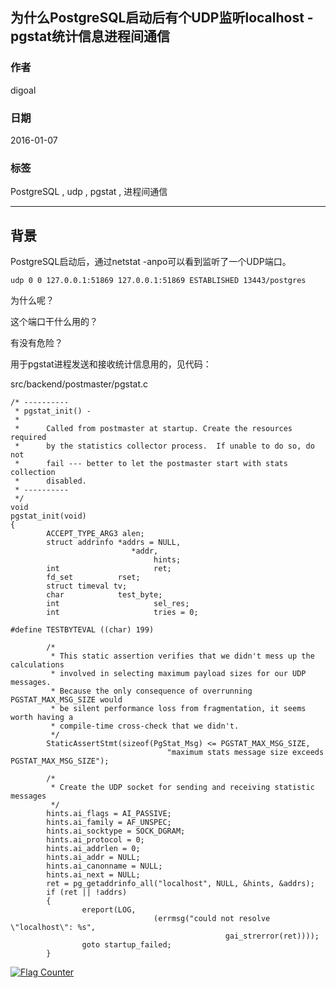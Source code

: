 ## 为什么PostgreSQL启动后有个UDP监听localhost - pgstat统计信息进程间通信  
                                      
### 作者                                                                                   
digoal                                 
                                        
### 日期                                   
2016-01-07                                
                                    
### 标签                                 
PostgreSQL , udp , pgstat , 进程间通信                  
                                      
----                                
                                         
## 背景                               
PostgreSQL启动后，通过netstat -anpo可以看到监听了一个UDP端口。  
  
```  
udp 0 0 127.0.0.1:51869 127.0.0.1:51869 ESTABLISHED 13443/postgres  
```  
  
为什么呢？  
  
这个端口干什么用的？  
  
有没有危险？  
  
用于pgstat进程发送和接收统计信息用的，见代码：  
  
src/backend/postmaster/pgstat.c  
  
```  
/* ----------  
 * pgstat_init() -  
 *  
 *      Called from postmaster at startup. Create the resources required  
 *      by the statistics collector process.  If unable to do so, do not  
 *      fail --- better to let the postmaster start with stats collection  
 *      disabled.  
 * ----------  
 */  
void  
pgstat_init(void)  
{  
        ACCEPT_TYPE_ARG3 alen;  
        struct addrinfo *addrs = NULL,  
                           *addr,  
                                hints;  
        int                     ret;  
        fd_set          rset;  
        struct timeval tv;  
        char            test_byte;  
        int                     sel_res;  
        int                     tries = 0;  
  
#define TESTBYTEVAL ((char) 199)  
  
        /*  
         * This static assertion verifies that we didn't mess up the calculations  
         * involved in selecting maximum payload sizes for our UDP messages.  
         * Because the only consequence of overrunning PGSTAT_MAX_MSG_SIZE would  
         * be silent performance loss from fragmentation, it seems worth having a  
         * compile-time cross-check that we didn't.  
         */  
        StaticAssertStmt(sizeof(PgStat_Msg) <= PGSTAT_MAX_MSG_SIZE,  
                                   "maximum stats message size exceeds PGSTAT_MAX_MSG_SIZE");  
  
        /*  
         * Create the UDP socket for sending and receiving statistic messages  
         */  
        hints.ai_flags = AI_PASSIVE;  
        hints.ai_family = AF_UNSPEC;  
        hints.ai_socktype = SOCK_DGRAM;  
        hints.ai_protocol = 0;  
        hints.ai_addrlen = 0;  
        hints.ai_addr = NULL;  
        hints.ai_canonname = NULL;  
        hints.ai_next = NULL;  
        ret = pg_getaddrinfo_all("localhost", NULL, &hints, &addrs);  
        if (ret || !addrs)  
        {  
                ereport(LOG,  
                                (errmsg("could not resolve \"localhost\": %s",  
                                                gai_strerror(ret))));  
                goto startup_failed;  
        }  
```  
  
  
<a rel="nofollow" href="http://info.flagcounter.com/h9V1"  ><img src="http://s03.flagcounter.com/count/h9V1/bg_FFFFFF/txt_000000/border_CCCCCC/columns_2/maxflags_12/viewers_0/labels_0/pageviews_0/flags_0/"  alt="Flag Counter"  border="0"  ></a>  
  
